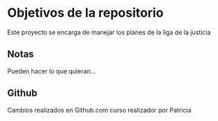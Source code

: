 # Objetivos de la repositorio

Este proyecto se encarga de manejar los planes de la liga de la justicia


## Notas
Pueden hacer lo que quieran...

## Github

Cambios realizados en Github.com curso realizador por Patricia
